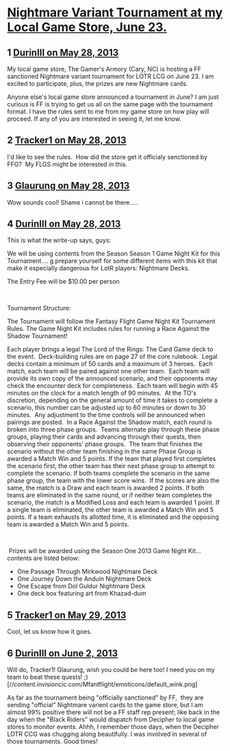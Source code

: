 # [Nightmare Variant Tournament at my Local Game Store, June 23.](https://community.fantasyflightgames.com/topic/84402-nightmare-variant-tournament-at-my-local-game-store-june-23/)

## 1 [DurinIII on May 28, 2013](https://community.fantasyflightgames.com/topic/84402-nightmare-variant-tournament-at-my-local-game-store-june-23/?do=findComment&comment=799584)

My local game store, The Gamer's Armory (Cary, NC) is hosting a FF sanctioned Nightmare variant tournament for LOTR LCG on June 23. I am excited to participate, plus, the prizes are new Nightmare cards. 

Anyone else's local game store announced a tournament in June? I am just curious is FF is trying to get us all on the same page with the tournament format. I have the rules sent to me from my game store on how play will proceed. If any of you are interested in seeing it, let me know.

## 2 [Tracker1 on May 28, 2013](https://community.fantasyflightgames.com/topic/84402-nightmare-variant-tournament-at-my-local-game-store-june-23/?do=findComment&comment=799610)

I'd like to see the rules.  How did the store get it officialy senctioned by FFG?  My FLGS might be interested in this.

## 3 [Glaurung on May 28, 2013](https://community.fantasyflightgames.com/topic/84402-nightmare-variant-tournament-at-my-local-game-store-june-23/?do=findComment&comment=799651)

Wow sounds cool! Shame i cannot be there…..

## 4 [DurinIII on May 28, 2013](https://community.fantasyflightgames.com/topic/84402-nightmare-variant-tournament-at-my-local-game-store-june-23/?do=findComment&comment=799706)

This is what the write-up says, guys:

We will be using contents from the Season Season 1 Game Night Kit for this Tournament….
g prepare yourself for some different items with this kit that make it especially dangerous for LotR players: Nightmare Decks.

The Entry Fee will be $10.00 per person

 

Tournament Structure: 

The Tournament will follow the Fantasy Flight Game Night Kit Tournament Rules. The Game Night Kit includes rules for running a Race Against the Shadow Tournament! 

Each player brings a legal The Lord of the Rings: The Card Game deck to the event.  Deck-building rules are on page 27 of the core rulebook.  Legal decks contain a minimum of 50 cards and a maximum of 3 heroes.  Each match, each team will be paired against one other team.  Each team will provide its own copy of the announced scenario, and their opponents may check the encounter deck for completeness.  Each team will begin with 45 minutes on the clock for a match length of 90 minutes.  At the TO's discretion, depending on the general amount of time it takes to complete a scenario, this number can be adjusted up to 60 minutes or down to 30 minutes.  Any adjustment to the time controls will be announced when pairings are posted.  In a Race Against the Shadow match, each round is broken into three phase groups.  Teams alternate play through these phase groups, playing their cards and advancing through their quests, then observing their opponents' phase groups.  The team that finishes the scenario without the other team finishing in the same Phase Group is awarded a Match Win and 5 points. If the team that played first completes the scenario first, the other team has their next phase group to attempt to complete the scenario. If both teams complete the scenario in the same phase group, the team with the lower score wins.  If the scores are also the same, the match is a Draw and each team is awarded 2 points. If both teams are eliminated in the same round, or if neither team completes the scenario, the match is a Modified Loss and each team is awarded 1 point. If a single team is eliminated, the other team is awarded a Match Win and 5 points. If a team exhausts its allotted time, it is eliminated and the opposing team is awarded a Match Win and 5 points.

 

 Prizes will be awarded using the Season One 2013 Game Night Kit…contents are listed below: 

 * One Passage Through Mirkwood Nightmare Deck
 * One Journey Down the Anduin Nightmare Deck
 * One Escape from Dol Guldur Nightmare Deck
 * One deck box featuring art from Khazad-dum

## 5 [Tracker1 on May 29, 2013](https://community.fantasyflightgames.com/topic/84402-nightmare-variant-tournament-at-my-local-game-store-june-23/?do=findComment&comment=799974)

Cool, let us know how it goes.

## 6 [DurinIII on June 2, 2013](https://community.fantasyflightgames.com/topic/84402-nightmare-variant-tournament-at-my-local-game-store-june-23/?do=findComment&comment=801095)

Will do, Tracker1! Glaurung, wish you could be here too! I need you on my team to beat these quests! ;) [//content.invisioncic.com/Mfantflight/emoticons/default_wink.png]

As far as the tournament being "officially sanctioned" by FF,  they are sending "official" Nightmare varient cards to the game store, but I am almost 99% positive there will not be a FF staff rep present; like back in the day when the "Black Riders" would dispatch from Decipher to local game stores to monitor events. Ahhh, I remember those days, when the Decipher LOTR CCG was chugging along beautifully. I was involved in several of those tournaments. Good times! 

